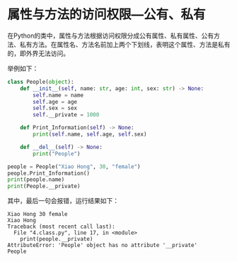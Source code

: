 # 属性与方法的访问权限—公有、私有

在Python的类中，属性与方法根据访问权限分成公有属性、私有属性、公有方法、私有方法。在属性名、方法名前加上两个下划线，表明这个属性、方法是私有的，即外界无法访问。

举例如下：

```python
class People(object):
    def __init__(self, name: str, age: int, sex: str) -> None:
        self.name = name
        self.age = age
        self.sex = sex
        self.__private = 1000

    def Print_Information(self) -> None:
        print(self.name, self.age, self.sex)

    def __del__(self) -> None:
        print("People")

people = People("Xiao Hong", 30, "female")
people.Print_Information()
print(people.name)
print(People.__private)
```

其中，最后一句会报错，运行结果如下：

```text
Xiao Hong 30 female
Xiao Hong
Traceback (most recent call last):
  File "4.class.py", line 17, in <module>
    print(people.__private)
AttributeError: 'People' object has no attribute '__private'
People
```



